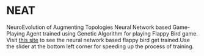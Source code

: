 # NEAT
NeuroEvolution of Augmenting Topologies
Neural Network based Game-Playing Agent trained using Genetic Algorithm for playing Flappy Bird game.
Visit [this site](https://chiradeepdey.github.io/NEAT/) to see the neural network based flappy bird get trained.Use the slider at the bottom left corner for speeding up the process of training.
